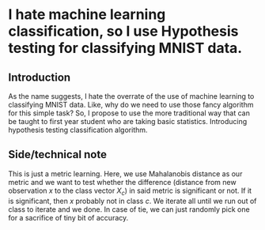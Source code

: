 # I hate machine learning classification, so I use Hypothesis testing for classifying MNIST data.

## Introduction
As the name suggests, I hate the overrate of the use of machine learning to classifying MNIST data. Like, why do we need to use those fancy algorithm for this simple task? So, I propose to use the more traditional way that can be taught to first year student who are taking basic statistics. Introducing hypothesis testing classification algorithm.

## Side/technical note
This is just a metric learning. Here, we use Mahalanobis distance as our metric and we want to test whether the difference (distance from new observation $x$ to the class vector $X_c$) in said metric is significant or not. If it is significant, then $x$ probably not in class $c$. We iterate all until we run out of class to iterate and we done. In case of tie, we can just randomly pick one for a sacrifice of tiny bit of accuracy.

